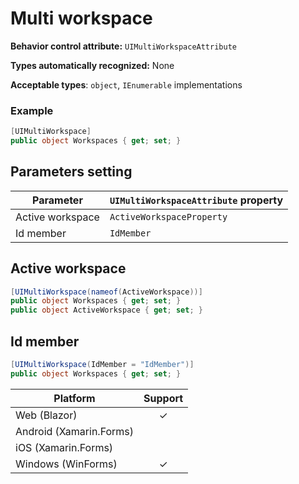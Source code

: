 # Multi workspace

**Behavior control attribute:**  `UIMultiWorkspaceAttribute`

**Types automatically recognized:** None

**Acceptable types**: `object`, `IEnumerable` implementations

###  Example
```csharp
[UIMultiWorkspace]
public object Workspaces { get; set; }
```

## Parameters setting

| Parameter | `UIMultiWorkspaceAttribute` property | 
| -----------|:------------- 
| Active workspace | `ActiveWorkspaceProperty` |
| Id member | `IdMember` |

## Active workspace

```csharp
[UIMultiWorkspace(nameof(ActiveWorkspace))]
public object Workspaces { get; set; }
public object ActiveWorkspace { get; set; }
```

## Id member

```csharp
[UIMultiWorkspace(IdMember = "IdMember")]
public object Workspaces { get; set; }
```

| Platform | Support | 
| -----------|:-------------:| 
| Web (Blazor) | &check; |
| Android (Xamarin.Forms) ||
| iOS (Xamarin.Forms) ||
| Windows (WinForms) | &check; |